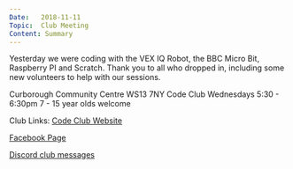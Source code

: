 ```yaml
---
Date:   2018-11-11
Topic:  Club Meeting
Content: Summary
---
```

Yesterday we were coding with the VEX IQ Robot, the BBC Micro Bit, Raspberry PI and Scratch. Thank you to all who dropped in, including some new volunteers to help with our sessions.

Curborough Community Centre
WS13 7NY
Code Club
Wednesdays 5:30 - 6:30pm
7 - 15 year olds welcome

Club Links:
[Code Club Website](https://lichfield-code-club.github.io/)

[Facebook Page](https://www.facebook.com/LichfieldCoders)

[Discord club messages](https://discord.gg/szz6xGK)
